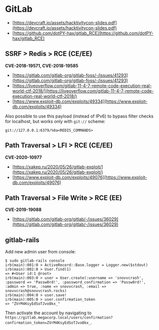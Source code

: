 # GitLab

* [https://devcraft.io/assets/hacktivitycon-slides.pdf](https://devcraft.io/assets/hacktivitycon-slides.pdf)
* [https://github.com/dotPY-hax/gitlab_RCE](https://github.com/dotPY-hax/gitlab_RCE)




## SSRF > Redis > RCE (CE/EE)

**CVE-2018-19571, CVE-2018-19585**

* [https://gitlab.com/gitlab-org/gitlab-foss/-/issues/41293](https://gitlab.com/gitlab-org/gitlab-foss/-/issues/41293)
* [https://liveoverflow.com/gitlab-11-4-7-remote-code-execution-real-world-ctf-2018/](https://liveoverflow.com/gitlab-11-4-7-remote-code-execution-real-world-ctf-2018/)
* [https://www.exploit-db.com/exploits/49334](https://www.exploit-db.com/exploits/49334)

Also possible to use this payload (instead of IPv6) to bypass filter checks for localhost, but works only with `git://` scheme:

```
git://127.0.0.1:6379/%0a<REDIS_COMMANDS>
```




## Path Traversal > LFI > RCE (CE/EE)

**CVE-2020-10977**

* [https://xakep.ru/2020/05/26/gitlab-exploit/](https://xakep.ru/2020/05/26/gitlab-exploit/)
* [https://www.exploit-db.com/exploits/49076](https://www.exploit-db.com/exploits/49076)




## Path Traversal > File Write > RCE (EE)

**CVE-2019-19088**

* [https://gitlab.com/gitlab-org/gitlab/-/issues/36029](https://gitlab.com/gitlab-org/gitlab/-/issues/36029)




## gitlab-rails

Add new admin user from console:

```
$ sudo gitlab-rails console
irb(main):001:0 > ActiveRecord::Base.logger = Logger.new($stdout)
irb(main):002:0 > User.find(1)
=> #<User id:1 @root>
irb(main):003:0 > user = User.create(:username => 'snovvcrash', :password => 'Passw0rd!', :password_confirmation => 'Passw0rd!', :admin => true, :name => snovvcrash, :email => snovvcrash@snovvcrash.rocks)
irb(main):004:0 > user.save!
irb(main):005:0 > user.confirmation_token
=> "ZVrM4KsyEdSoTJvo8kx_"
```

Then activate the account by navigating to `https://gitlab.megacorp.local/users/confirmation?confirmation_token=ZVrM4KsyEdSoTJvo8kx_`.
